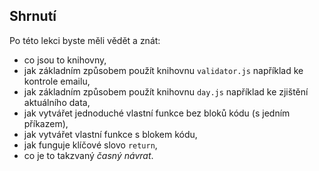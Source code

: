 ## Shrnutí

Po této lekci byste měli vědět a znát:

- co jsou to knihovny,
- jak základním způsobem použít knihovnu `validator.js` například ke kontrole emailu,
- jak základním způsobem použít knihovnu `day.js` například ke zjištění aktuálního data,
- jak vytvářet jednoduché vlastní funkce bez bloků kódu (s jedním příkazem),
- jak vytvářet vlastní funkce s blokem kódu,
- jak funguje klíčové slovo `return`,
- co je to takzvaný _časný návrat_.
